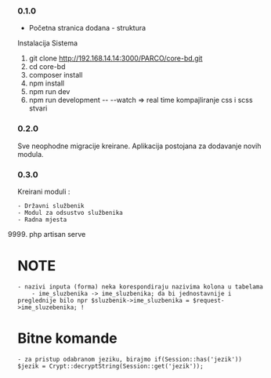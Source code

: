### 0.1.0
- Početna stranica dodana - struktura

Instalacija Sistema

1. git clone http://192.168.14.14:3000/PARCO/core-bd.git
2. cd core-bd
3. composer install
4. npm install
5. npm run dev
6. npm run development -- --watch => real time kompajliranje css i scss stvari


### 0.2.0

Sve neophodne migracije kreirane. Aplikacija postojana za dodavanje novih modula.

### 0.3.0

Kreirani moduli :

    - Državni službenik
    - Modul za odsustvo službenika
    - Radna mjesta


9999. php artisan serve 



# NOTE
    - nazivi inputa (forma) neka korespondiraju nazivima kolona u tabelama
        - ime_sluzbenika -> ime_sluzbenika; da bi jednostavnije i preglednije bilo npr $sluzbenik->ime_sluzbenika = $request->ime_sluzebenika; !


# Bitne komande
    - za pristup odabranom jeziku, birajmo if(Session::has('jezik')) $jezik = Crypt::decryptString(Session::get('jezik'));